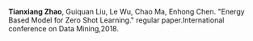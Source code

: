 **Tianxiang Zhao**, Guiquan Liu, Le Wu, Chao Ma, Enhong Chen. "Energy Based Model for Zero Shot Learning." regular paper.International conference on Data Mining,2018.
